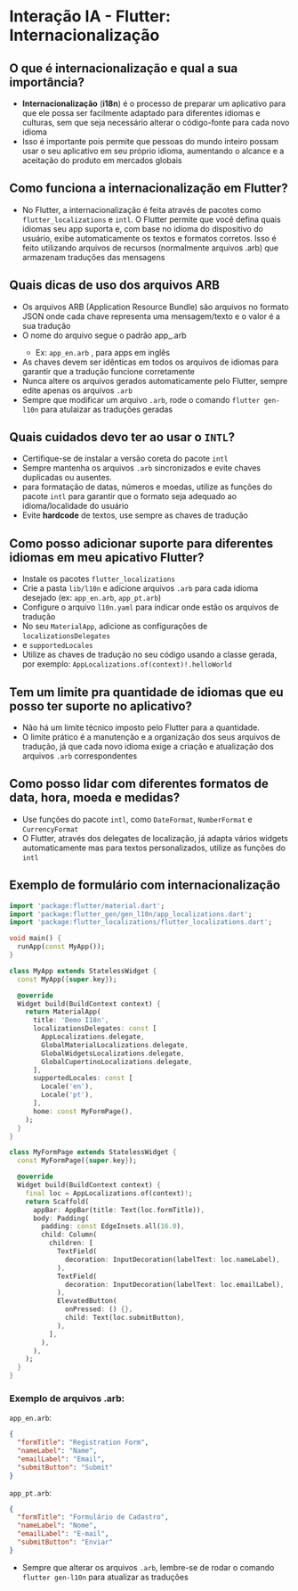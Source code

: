 # Interação IA - Flutter: Internacionalização

## O que é internacionalização e qual a sua importância?

- **Internacionalização** (**i18n**) é o processo de preparar um aplicativo para que ele possa ser facilmente adaptado para diferentes idiomas e culturas, sem que seja necessário alterar o código-fonte para cada novo idioma
- Isso é importante pois permite que pessoas do mundo inteiro possam usar o seu aplicativo em seu próprio idioma, aumentando o alcance e a aceitação do produto em mercados globais

## Como funciona a internacionalização em Flutter?

- No Flutter, a internacionalização é feita através de pacotes como `flutter_localizations` e `intl`. O Flutter permite que você defina quais idiomas seu app suporta e, com base no idioma do dispositivo do usuário, exibe automaticamente os textos e formatos corretos. Isso é feito utilizando arquivos de recursos (normalmente arquivos .arb) que armazenam traduções das mensagens

## Quais dicas de uso dos arquivos ARB

- Os arquivos ARB (Application Resource Bundle) são arquivos no formato JSON onde cada chave representa uma mensagem/texto e o valor é a sua tradução
- O nome do arquivo segue o padrão app_<idioma>.arb
    - Ex: `app_en.arb` , para apps em inglês
- As chaves devem ser idênticas em todos os arquivos de idiomas para garantir que a tradução funcione corretamente
- Nunca altere os arquivos gerados automaticamente pelo Flutter, sempre edite apenas os arquivos `.arb`
- Sempre que modificar um arquivo `.arb`, rode o comando `flutter gen-l10n` para atulaizar as traduções geradas

## Quais cuidados devo ter ao usar o `INTL`?

- Certifique-se de instalar a versão coreta do pacote `intl`
- Sempre mantenha os arquivos `.arb` sincronizados e evite chaves duplicadas ou ausentes.
- para formatação de datas, números e moedas, utilize as funções do pacote `intl` para garantir que o formato seja adequado ao idioma/localidade do usuário
- Evite **hardcode** de textos, use sempre as chaves de tradução

## Como posso adicionar suporte para diferentes idiomas em meu apicativo Flutter?

- Instale os pacotes `flutter_localizations`
- Crie a pasta `lib/l10n` e adicione arquivos `.arb` para cada idioma desejado (ex: `app_en.arb`, `app_pt.arb`)
- Configure o arquivo `l10n.yaml` para indicar onde estão os arquivos de tradução
- No seu `MaterialApp`, adicione as configurações de `localizationsDelegates`
- e `supportedLocales`
- Utilize as chaves de tradução no seu código usando a classe gerada, por exemplo: `AppLocalizations.of(context)!.helloWorld`

## Tem um limite pra quantidade de idiomas que eu posso ter suporte no aplicativo?

- Não há um limite técnico imposto pelo Flutter para a quantidade.
- O limite prático é a manutenção e a organização dos seus arquivos de tradução, já que cada novo idioma exige a criação e atualização dos arquivos `.arb` correspondentes

## Como posso lidar com diferentes formatos de data, hora, moeda e medidas?

- Use funções do pacote `intl`, como `DateFormat`, `NumberFormat` e `CurrencyFormat`
- O Flutter, através dos delegates de localização, já adapta vários widgets automaticamente mas para textos personalizados, utilize as funções do `intl`

## Exemplo de formulário com internacionalização

```dart
import 'package:flutter/material.dart';
import 'package:flutter_gen/gen_l10n/app_localizations.dart';
import 'package:flutter_localizations/flutter_localizations.dart';

void main() {
  runApp(const MyApp());
}

class MyApp extends StatelessWidget {
  const MyApp({super.key});

  @override
  Widget build(BuildContext context) {
    return MaterialApp(
      title: 'Demo I18n',
      localizationsDelegates: const [
        AppLocalizations.delegate,
        GlobalMaterialLocalizations.delegate,
        GlobalWidgetsLocalizations.delegate,
        GlobalCupertinoLocalizations.delegate,
      ],
      supportedLocales: const [
        Locale('en'),
        Locale('pt'),
      ],
      home: const MyFormPage(),
    );
  }
}

class MyFormPage extends StatelessWidget {
  const MyFormPage({super.key});

  @override
  Widget build(BuildContext context) {
    final loc = AppLocalizations.of(context)!;
    return Scaffold(
      appBar: AppBar(title: Text(loc.formTitle)),
      body: Padding(
        padding: const EdgeInsets.all(16.0),
        child: Column(
          children: [
            TextField(
              decoration: InputDecoration(labelText: loc.nameLabel),
            ),
            TextField(
              decoration: InputDecoration(labelText: loc.emailLabel),
            ),
            ElevatedButton(
              onPressed: () {},
              child: Text(loc.submitButton),
            ),
          ],
        ),
      ),
    );
  }
}
```

### Exemplo de arquivos .arb:

`app_en.arb`:

```json
{
  "formTitle": "Registration Form",
  "nameLabel": "Name",
  "emailLabel": "Email",
  "submitButton": "Submit"
}
```

`app_pt.arb`:

```json
{
  "formTitle": "Formulário de Cadastro",
  "nameLabel": "Nome",
  "emailLabel": "E-mail",
  "submitButton": "Enviar"
}
```

- Sempre que alterar os arquivos `.arb`, lembre-se de rodar o comando `flutter gen-l10n` para atualizar as traduções